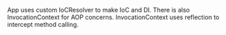 App uses custom IoCResolver to make IoC and DI.
There is also InvocationContext for AOP concerns. InvocationContext uses reflection to intercept method calling.
